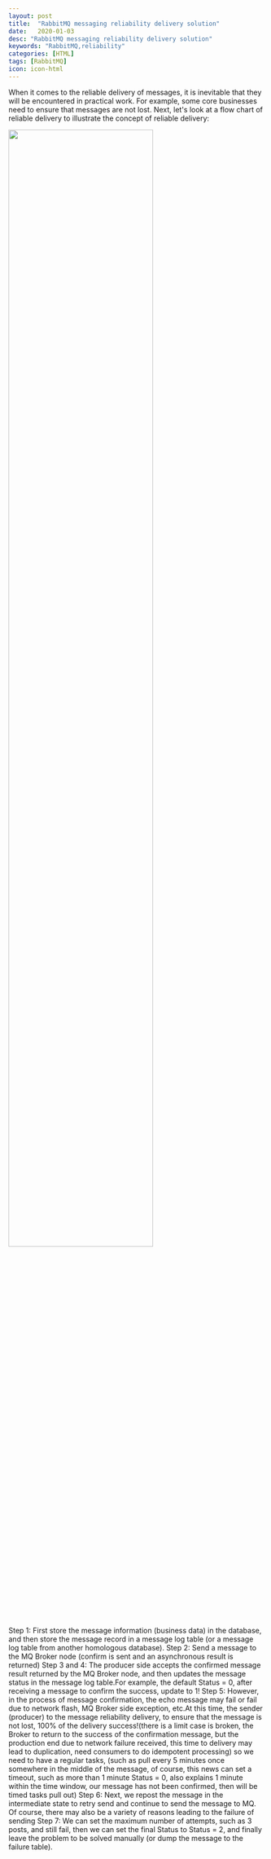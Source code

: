 ```yaml
---
layout: post
title:  "RabbitMQ messaging reliability delivery solution"
date:   2020-01-03
desc: "RabbitMQ messaging reliability delivery solution"
keywords: "RabbitMQ,reliability"
categories: [HTML]
tags: [RabbitMQ]
icon: icon-html
---
```


When it comes to the reliable delivery of messages, it is inevitable that they will be encountered in practical work. For example, some core businesses need to ensure that messages are not lost. Next, let's look at a flow chart of reliable delivery to illustrate the concept of reliable delivery:

<img src="{{ site.img_path }}/rabbitmq/rabbit.png" width="75%">

Step 1: First store the message information (business data) in the database, and then store the message record in a message log table (or a message log table from another homologous database).
Step 2: Send a message to the MQ Broker node (confirm is sent and an asynchronous result is returned)
Step 3 and 4: The producer side accepts the confirmed message result returned by the MQ Broker node, and then updates the message status in the message log table.For example, the default Status = 0, after receiving a message to confirm the success, update to 1!
Step 5: However, in the process of message confirmation, the echo message may fail or fail due to network flash, MQ Broker side exception, etc.At this time, the sender (producer) to the message reliability delivery, to ensure that the message is not lost, 100% of the delivery success!(there is a limit case is broken, the Broker to return to the success of the confirmation message, but the production end due to network failure received, this time to delivery may lead to duplication, need consumers to do idempotent processing) so we need to have a regular tasks, (such as pull every 5 minutes once somewhere in the middle of the message, of course, this news can set a timeout, such as more than 1 minute Status = 0, also explains 1 minute within the time window, our message has not been confirmed, then will be timed tasks pull out)
Step 6: Next, we repost the message in the intermediate state to retry send and continue to send the message to MQ. Of course, there may also be a variety of reasons leading to the failure of sending
Step 7: We can set the maximum number of attempts, such as 3 posts, and still fail, then we can set the final Status to Status = 2, and finally leave the problem to be solved manually (or dump the message to the failure table).